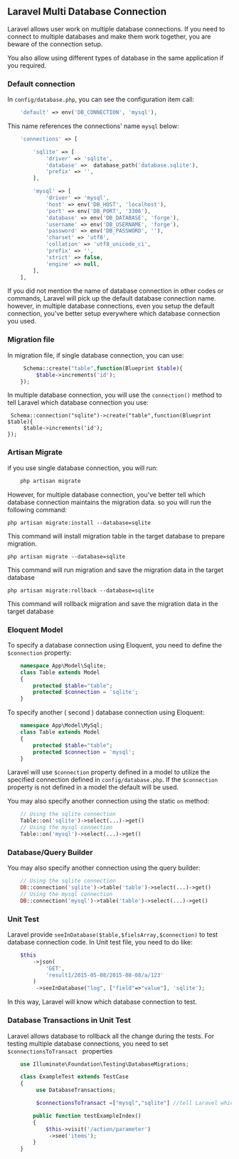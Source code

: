 ## Laravel Multi Database Connection
<!-- language-all: lang-php -->
Laravel allows user work on multiple database connections. If you need to connect to multiple databases and make them work together, you are beware of the connection setup.

You also allow using different types of database in the same application if you required.

### Default connection

In `config/database.php`, you can see the configuration item call:

```php
    'default' => env('DB_CONNECTION', 'mysql'),
```

This name references the connections' name ```mysql``` below:

```php
    'connections' => [

        'sqlite' => [
            'driver' => 'sqlite',
            'database' =>  database_path('database.sqlite'),
            'prefix' => '',
        ],

        'mysql' => [
            'driver' => 'mysql',
            'host' => env('DB_HOST', 'localhost'),
            'port' => env('DB_PORT', '3306'),
            'database' => env('DB_DATABASE', 'forge'),
            'username' => env('DB_USERNAME', 'forge'),
            'password' => env('DB_PASSWORD', ''),
            'charset' => 'utf8',
            'collation' => 'utf8_unicode_ci',
            'prefix' => '',
            'strict' => false,
            'engine' => null,
        ],
    ],

```

If you did not mention the name of database connection in other codes or commands, Laravel will pick up the default database connection name. however, in multiple database connections, even you setup the default connection, you've better setup everywhere which database connection you used.


### Migration file

In migration file, if single database connection, you can use:

```php
     Schema::create("table",function(Blueprint $table){
         $table->increments('id');
    });
```

In multiple database connection, you will use the `connection()` method to tell Laravel which database connection you use:

     Schema::connection("sqlite")->create("table",function(Blueprint $table){
         $table->increments('id');
    });

### Artisan Migrate

if you use single database connection, you will run:

```php
    php artisan migrate
```

However, for multiple database connection, you've better tell which database connection maintains the migration data. so you will run the following command:

    php artisan migrate:install --database=sqlite

This command will install migration table in the target database to prepare migration.

    php artisan migrate --database=sqlite

This command will run migration and save the migration data in the target database

    php artisan migrate:rollback --database=sqlite

This command will rollback migration and save the migration data in the target database

### Eloquent Model

To specify a database connection using Eloquent, you need to define the ```$connection``` property:

```php
    namespace App\Model\Sqlite;
    class Table extends Model
    {
        protected $table="table";
        protected $connection = 'sqlite';
    }
```

To specify another ( second ) database connection using Eloquent:

```php
    namespace App\Model\MySql;
    class Table extends Model
    {
        protected $table="table";
        protected $connection = 'mysql';
    }
```

Laravel will use ```$connection``` property defined in a model to utilize the specified connection defined in ```config/database.php```.  If the ```$connection``` property is not defined in a model the default will be used.

You may also specify another connection using the static ```on``` method:

```php
    // Using the sqlite connection
    Table::on('sqlite')->select(...)->get()
    // Using the mysql connection
    Table::on('mysql')->select(...)->get()
```

### Database/Query Builder

You may also specify another connection using the query builder:

```php
    // Using the sqlite connection
    DB::connection('sqlite')->table('table')->select(...)->get()
    // Using the mysql connection
    DB::connection('mysql')->table('table')->select(...)->get()  
```

### Unit Test

Laravel provide ```seeInDatabase($table,$fielsArray,$connection)``` to test database connection code. In Unit test file, you need to do like:

```php
    $this
        ->json(
            'GET',
            'result1/2015-05-08/2015-08-08/a/123'
        )
         ->seeInDatabase("log", ["field"=>"value"], 'sqlite');
```

In this way, Laravel will know which database connection to test.                   

### Database Transactions in Unit Test

Laravel allows database to rollback all the change during the tests. For testing multiple database connections, you need to set ```$connectionsToTransact ``` properties

```php
    use Illuminate\Foundation\Testing\DatabaseMigrations;

    class ExampleTest extends TestCase
    {
         use DatabaseTransactions;

         $connectionsToTransact =["mysql","sqlite"] //tell Laravel which database need to rollBack

        public function testExampleIndex()
        {
            $this->visit('/action/parameter')
             ->see('items');
        }
    }
```
